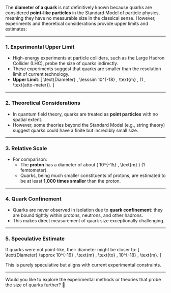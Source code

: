 The **diameter of a quark** is not definitively known because quarks are considered **point-like particles** in the Standard Model of particle physics, meaning they have no measurable size in the classical sense. However, experiments and theoretical considerations provide upper limits and estimates:

---

### **1. Experimental Upper Limit**
- High-energy experiments at particle colliders, such as the Large Hadron Collider (LHC), probe the size of quarks indirectly.
- These experiments suggest that quarks are smaller than the resolution limit of current technology.
- **Upper Limit**:
  \[
  \text{Diameter} \, \lesssim 10^{-18} \, \text{m} \, (1 \, \text{atto-meter}).
  \]

---

### **2. Theoretical Considerations**
- In quantum field theory, quarks are treated as **point particles** with no spatial extent.
- However, some theories beyond the Standard Model (e.g., string theory) suggest quarks could have a finite but incredibly small size.

---

### **3. Relative Scale**
- For comparison:
  - The **proton** has a diameter of about \( 10^{-15} \, \text{m} \) (1 femtometer).
  - Quarks, being much smaller constituents of protons, are estimated to be at least **1,000 times smaller** than the proton.

---

### **4. Quark Confinement**
- Quarks are never observed in isolation due to **quark confinement**: they are bound tightly within protons, neutrons, and other hadrons.
- This makes direct measurement of quark size exceptionally challenging.

---

### **5. Speculative Estimate**
If quarks were not point-like, their diameter might be closer to:
\[
\text{Diameter} \approx 10^{-19} \, \text{m} \, \text{to} \, 10^{-18} \, \text{m}.
\]

This is purely speculative but aligns with current experimental constraints.

---

Would you like to explore the experimental methods or theories that probe the size of quarks further? 🚀

